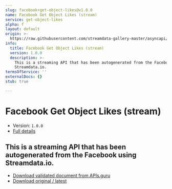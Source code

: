 ```yaml
---
slug: facebook+get-object-likes@v1.0.0
name: Facebook Get Object Likes (stream)
service: get-object-likes
alpha: f
layout: default
origin: >-
  https://raw.githubusercontent.com/streamdata-gallery-master/asyncapi/master/_listings/facebook/facebook-get-object-likes-stream-async.md
info:
  title: Facebook Get Object Likes (stream)
  version: 1.0.0
  description: >-
    This is a streaming API that has been autogenerated from the Facebook using
    Streamdata.io.
termsOfService: ''
externalDocs: {}
stub: true

---
```

# Facebook Get Object Likes (stream)

* Version: `1.0.0`
* [Full details](../html/facebook+get-object-likes@v1.0.0.html)



## This is a streaming API that has been autogenerated from the Facebook using Streamdata.io.



* [Download validated document from APIs.guru](https://raw.githubusercontent.com/APIs-guru/asyncapi-directory/master/docs/APIs/facebook%2Bget-object-likes%40v1.0.0.yaml)
* [Download original / latest](https://raw.githubusercontent.com/streamdata-gallery-master/asyncapi/master/_listings/facebook/facebook-get-object-likes-stream-async.md)

<script type="application/ld+json">
{
  "@context": "http://schema.org/",
  "@type": "WebAPI",
  "description": "This is a streaming API that has been autogenerated from the Facebook using Streamdata.io.",
  "documentation": "",

  "name": "Facebook Get Object Likes (stream)"
}
</script>
